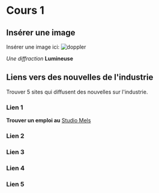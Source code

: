 # Cours 1
## Insérer une image
Insérer une image ici: 
![doppler](Images/Lightshadows.jpg)

_Une diffraction_
**Lumineuse**


## Liens vers des nouvelles de l'industrie
Trouver 5 sites qui diffusent des nouvelles sur l'industrie.

### Lien 1 
**Trouver un emploi au**
[Studio Mels](https://www.mels-studios.com/fr/)

### Lien 2 
### Lien 3 
### Lien 4 
### Lien 5 
